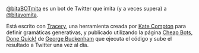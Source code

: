[@bitaBOTmita](https://twitter.com/bitabotmita) es un bot de Twitter que imita (y a veces supera) a [@bitavomita](https://twitter.com/bitavomita).

Está escrito con [Tracery](http://www.brightspiral.com/), una herramienta creada por [Kate Compton](http://www.galaxykate.com/) para definir gramáticas generativas, y publicado utilizando la página [Cheap Bots, Done Quick!](http://cheapbotsdonequick.com/) de [George Buckenham](http://v21.io/) que ejecuta el código y sube el resultado a Twitter una vez al día.
